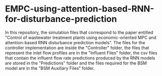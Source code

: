 # EMPC-using-attention-based-RNN-for-disturbance-prediction
In this repository, the simulation files that correspond to the paper entitled "Control of wastewater treatment plants using economic-oriented MPC and attention-based RNN disturbance prediction models". The files for the controller implementation are inside the "Controller" folder, the files that represent the inlet flow profiles are in the "Influent Files" folder, the csv files that contain the influent flow rate predictions produced by the RNN models are stored in the "Predictions" folder and the files required for the BSM model are in the "BSM Auxiliary Files" folder.
